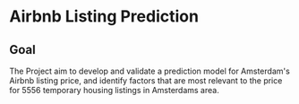 # Airbnb Listing Prediction
## Goal 
The Project aim to develop and validate a prediction model for Amsterdam's Airbnb listing price, and identify factors that are most relevant to the price for 5556 temporary housing listings in Amsterdams area.
 
